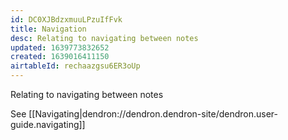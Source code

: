 ```yaml
---
id: DC0XJBdzxmuuLPzuIfFvk
title: Navigation
desc: Relating to navigating between notes
updated: 1639773832652
created: 1639016411150
airtableId: rechaazgsu6ER3oUp
---
```


Relating to navigating between notes

See [[Navigating|dendron://dendron.dendron-site/dendron.user-guide.navigating]]
